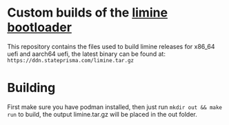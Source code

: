 # Custom builds of the [limine bootloader](https://github.com/limine-bootloader/limine)

This repository contains the files used to build limine releases for x86_64 uefi and aarch64 uefi,
the latest binary can be found at:
`https://ddn.stateprisma.com/limine.tar.gz`

# Building

First make sure you have podman installed, then just run `mkdir out && make run` to build, the output limine.tar.gz will be placed in the out folder.
